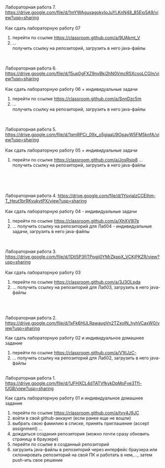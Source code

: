 Лабораторная работа 7. https://drive.google.com/file/d/1mYWAguxagokyIoJuYLKnN48_85Ejo5A9/view?usp=sharing<br><br>
Как сдать лабораторную работу 07
1) перейти по ссылке https://classroom.github.com/a/9UAkmt_V
2) ... <br>
получить ссылку на репозиторий, загрузить в него java-файлы
<br><br> <br>

Лабораторная работа 6. https://drive.google.com/file/d/15up0gFXZ9nvBki2hN0VmcRSXcooLCGln/view?usp=sharing<br><br>
Как сдать лабораторную работу 06 + индивидуальные задачи
1) перейти по ссылке https://classroom.github.com/a/SnnDzc5m 
2) ... <br>
получить ссылку на репозиторий, загрузить в него java-файлы
<br><br><br>


Лабораторная работа 5. https://drive.google.com/file/d/1qmRPCr_09x_o5giaaU9OpayW5FM5knfA/view?usp=sharing<br><br>
Как сдать лабораторную работу 05 + индивидуальные задачи
1) перейти по ссылке https://classroom.github.com/a/JosRsip8
... <br>
получить ссылку на репозиторий, загрузить в него java-файлы
<br><br><br>

<br><br>
Лабораторная работа 4. https://drive.google.com/file/d/1YsvjalzCCElhm-T_Heut1brRKvukvtPX/view?usp=sharing<br><br>
Как сдать лабораторную работу 04 - индивидуальные задачи
1) перейти по ссылке https://classroom.github.com/a/XhXV9l7e
2) ... 
получить ссылку на репозиторий для Лаб04 - индивидуальные задачи, загрузить в него java-файлы
<br><br><br>

Лабораторная работа 3. https://drive.google.com/file/d/1Dtl5P3fjTPpgji0YMrZkppX_VCKjPKZR/view?usp=sharing<br><br>
Как сдать лабораторную работу 03
1) перейти по ссылке https://classroom.github.com/a/3J3OLpda
2) ... 
получить ссылку на репозиторий для Лаб03, загрузить в него java-файлы

<br><br><br>
Лабораторная работа 2. https://drive.google.com/file/d/1xFk6HULRawaugVn2TZxoIN_hyhVCaxW0/view?usp=sharing

Как сдать лабораторную работу 02 и индивидуальное домашнее задание
1) перейти по ссылке https://classroom.github.com/a/V1tlJzC- 
2) ... 
получить ссылку на репозиторий для Лаб02, загрузить в него java-файлы
<br><br>




Лабораторная работа 1. https://drive.google.com/file/d/1JFHXCL4dTATVfkykDpMoFve3Tfl-fJGB/view?usp=sharing 

Как сдать лабораторную работу 01 и индивидуальное домашнее задание
1) перейти по ссылке https://classroom.github.com/a/tvv4J9JC 
2) войти в свой github-аккаунт (если ранее еще не вошли)
3) выбрать свою фамилию в списке, принять приглашение (accept assignment) ...
4) дождаться создания репозитория (можно почти сразу обновить страницу в браузере)
5) перейти по ссылке в созданный репозиторий
6) загрузить java-файлы в репозиторий через интерфейс браузера или склонировать репозиторий на свой ПК и работать в нем,..., затем push-ить свое решение




